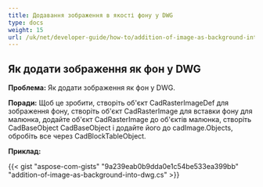 ```yaml
---
title: Додавання зображення в якості фону у DWG
type: docs
weight: 15
url: /uk/net/developer-guide/how-to/addition-of-image-as-background-into-dwg/
---
```


## **Як додати зображення як фон у DWG**

**Проблема:** Як додати зображення як фон у DWG.

**Поради:** Щоб це зробити, створіть об'єкт CadRasterImageDef для зображення фону, створіть об'єкт CadRasterImage для вставки фону для малюнка, додайте об'єкт CadRasterImage до об'єктів малюнка, створіть CadBaseObject CadBaseObject і додайте його до cadImage.Objects, обробіть все через CadBlockTableObject.

**Приклад:**

{{< gist "aspose-com-gists" "9a239eab0b9dda0e1c54be533ea399bb" "addition-of-image-as-background-into-dwg.cs" >}}
